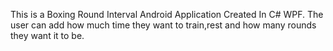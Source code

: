 This is a Boxing Round Interval Android Application Created In C# WPF. The user can add how much time they want to train,rest and how many rounds they want it to be.
